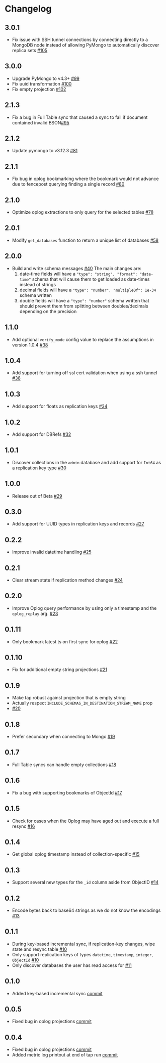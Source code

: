 # Changelog

## 3.0.1
  * Fix issue with SSH tunnel connections by connecting directly to a MongoDB node instead of allowing PyMongo to automatically discover replica sets [#105](https://github.com/singer-io/tap-mongodb/pull/105)

## 3.0.0
  * Upgrade PyMongo to v4.3+ [#99](https://github.com/singer-io/tap-mongodb/pull/99)
  * Fix uuid transformation [#100](https://github.com/singer-io/tap-mongodb/pull/100)
  * Fix empty projection [#102](https://github.com/singer-io/tap-mongodb/pull/102)

## 2.1.3
  * Fix a bug in Full Table sync that caused a sync to fail if document contained invalid BSON[#95](https://github.com/singer-io/tap-mongodb/pull/95)

## 2.1.2
  * Update pymongo to v3.12.3 [#81](https://github.com/singer-io/tap-mongodb/pull/81)

## 2.1.1
  * Fix bug in oplog bookmarking where the bookmark would not advance due to fencepost querying finding a single record [#80](https://github.com/singer-io/tap-mongodb/pull/80)

## 2.1.0
  * Optimize oplog extractions to only query for the selected tables [#78](https://github.com/singer-io/tap-mongodb/pull/78)

## 2.0.1
  * Modify `get_databases` function to return a unique list of databases [#58](https://github.com/singer-io/tap-mongodb/pull/58)

## 2.0.0
  * Build and write schema messages [#40](https://github.com/singer-io/tap-mongodb/pull/40) The main changes are:
    1. date-time fields will have a `"type": "string", "format": "date-time"` schema that will cause them to get loaded as date-times instead of strings
    2. decimal fields will have a `"type": "number", "multipleOf": 1e-34` schema written
    3. double fields will have a `"type": "number"` schema written that should prevent them from splitting between doubles/decimals depending on the precision

## 1.1.0
  * Add optional `verify_mode` config value to replace the assumptions in version 1.0.4 [#38](https://github.com/singer-io/tap-mongodb/pull/38)

## 1.0.4
  * Add support for turning off ssl cert validation when using a ssh tunnel [#36](https://github.com/singer-io/tap-mongodb/pull/36)

## 1.0.3
  * Add support for floats as replication keys [#34](https://github.com/singer-io/tap-mongodb/pull/34)

## 1.0.2
  * Add support for DBRefs [#32](https://github.com/singer-io/tap-mongodb/pull/32)

## 1.0.1
  * Discover collections in the `admin` database and add support for `Int64` as a replication key type [#30](https://github.com/singer-io/tap-mongodb/pull/30)

## 1.0.0
  * Release out of Beta [#29](https://github.com/singer-io/tap-mongodb/pull/29)

## 0.3.0
  * Add support for UUID types in replication keys and records [#27](https://github.com/singer-io/tap-mongodb/pull/27)

## 0.2.2
  * Improve invalid datetime handling [#25](https://github.com/singer-io/tap-mongodb/pull/25)

## 0.2.1
  * Clear stream state if replication method changes [#24](https://github.com/singer-io/tap-mongodb/pull/24)

## 0.2.0
  * Improve Oplog query performance by using only a timestamp and the `oplog_replay` arg. [#23](https://github.com/singer-io/tap-mongodb/pull/23)

## 0.1.11
  * Only bookmark latest ts on first sync for oplog [#22](https://github.com/singer-io/tap-mongodb/pull/22)

## 0.1.10
  * Fix for additional empty string projections [#21](https://github.com/singer-io/tap-mongodb/pull/21)

## 0.1.9
  * Make tap robust against projection that is empty string
  * Actually respect `INCLUDE_SCHEMAS_IN_DESTINATION_STREAM_NAME` prop
  * [#20](https://github.com/singer-io/tap-mongodb/pull/20)

## 0.1.8
  * Prefer secondary when connecting to Mongo [#19](https://github.com/singer-io/tap-mongodb/pull/19)

## 0.1.7
  * Full Table syncs can handle empty collections [#18](https://github.com/singer-io/tap-mongodb/pull/18)

## 0.1.6
  * Fix a bug with supporting bookmarks of ObjectId [#17](https://github.com/singer-io/tap-mongodb/pull/17)

## 0.1.5
  * Check for cases when the Oplog may have aged out and execute a full resync [#16](https://github.com/singer-io/tap-mongodb/pull/16)

## 0.1.4
  * Get global oplog timestamp instead of collection-specific [#15](https://github.com/singer-io/tap-mongodb/pull/15)

## 0.1.3
  * Support several new types for the `_id` column aside from ObjectID [#14](https://github.com/singer-io/tap-mongodb/pull/14)

## 0.1.2
  * Encode bytes back to base64 strings as we do not know the encodings [#13](https://github.com/singer-io/tap-mongodb/pull/13)

## 0.1.1
  * During key-based incremental sync, if replication-key changes, wipe state and resync table [#10](https://github.com/singer-io/tap-mongodb/pull/10)
  * Only support replication keys of types `datetime`, `timestamp`, `integer`, `ObjectId` [#10](https://github.com/singer-io/tap-mongodb/pull/10)
  * Only discover databases the user has read access for [#11](https://github.com/singer-io/tap-mongodb/pull/11)

## 0.1.0
 * Added key-based incremental sync [commit](https://github.com/singer-io/tap-mongodb/commit/b618b11d91e111680f70b402c6e94c9bf40c7b8f)

## 0.0.5
 * Fixed bug in oplog projections [commit](https://github.com/singer-io/tap-mongodb/commit/b400836678440499d4a15fb7d5b0a40a13e3342e)

## 0.0.4
 * Fixed bug in oplog projections [commit](https://github.com/singer-io/tap-mongodb/commit/527287e69661e9dbce3f05696b269025d0fc4034)
 * Added metric log printout at end of tap run [commit](https://github.com/singer-io/tap-mongodb/commit/d0403d82028b1dcc9ba306b52b2103ef00188b7d)
